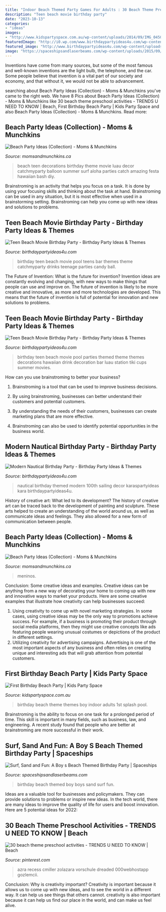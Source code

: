 ```yaml
---
title: "Indoor Beach Themed Party Games For Adults : 30 Beach Theme Preschool Activities"
description: "Teen beach movie birthday party"
date: "2023-10-13"
categories:
- "ideas"
images:
- "http://www.kidspartyspace.com.au/wp-content/uploads/2014/09/IMG_0450.jpg"
featuredImage: "http://i0.wp.com/www.birthdaypartyideas4u.com/wp-content/uploads/2015/03/teen-beach-movie-birthday-party-drinks-the-bar.jpg"
featured_image: "http://www.birthdaypartyideas4u.com/wp-content/uploads/2016/09/Modern-Nautical-Birthday-Party-Sailing-Decor-600x899.jpg"
image: "https://spaceshipsandlaserbeams.com/wp-content/uploads/2015/09/beach-themed-birthday-party-ideas-boys.jpg"
---
```



Inventions have come from many sources, but some of the most famous and well-known inventions are the light bulb, the telephone, and the car. Some people believe that invention is a vital part of our society and economy, and that without it, we would not be able to advancement.

	

		
searching about Beach Party Ideas (Collection) - Moms &amp; Munchkins you've came to the right web. We have 8 Pics about Beach Party Ideas (Collection) - Moms &amp; Munchkins like 30 beach theme preschool activities - TRENDS U NEED TO KNOW | Beach, First Birthday Beach Party | Kids Party Space and also Beach Party Ideas (Collection) - Moms &amp; Munchkins. Read more:
		
    
## Beach Party Ideas (Collection) - Moms &amp; Munchkins

<img loading=lazy src="http://www.momsandmunchkins.ca/wp-content/uploads/2014/07/beach-party-catch-my-party.jpg" onerror="this.onerror=null;this.src='https://tse2.mm.bing.net/th?id=OIP.CcxyJh9ntBg8TJmtglvoXwAAAA&amp;pid=15.1';" alt="Beach Party Ideas (Collection) - Moms &amp; Munchkins">

_Source: momsandmunchkins.ca_

>beach teen decorations birthday theme movie luau decor catchmyparty balloon summer surf aloha parties catch amazing festa hawaiian bash diy. 

	

Brainstroming is an activity that helps you focus on a task. It is done by using your focusing skills and thinking about the task at hand. Brainstroming can be used in any situation, but it is most effective when used in a brainstorming setting. Brainstroming can help you come up with new ideas and solutions to problems.

    
## Teen Beach Movie Birthday Party - Birthday Party Ideas &amp; Themes

<img loading=lazy src="http://i0.wp.com/www.birthdaypartyideas4u.com/wp-content/uploads/2015/03/teen-beach-movie-birthday-party-drinks-the-bar.jpg" onerror="this.onerror=null;this.src='https://tse3.mm.bing.net/th?id=OIP.s-49exTikKlLo0AozNEt5wHaKf&amp;pid=15.1';" alt="Teen Beach Movie Birthday Party - Birthday Party Ideas &amp; Themes">

_Source: birthdaypartyideas4u.com_

>birthday teen beach movie pool teens bar themes theme catchmyparty drinks teenage parties candy ball. 

	

The Future of Invention: What is the future for invention?
Invention ideas are constantly evolving and changing, with new ways to make things that people can use and improve on. The future of invention is likely to be more creative and innovative, as more and more technologies are developed. This means that the future of invention is full of potential for innovation and new solutions to problems.

    
## Teen Beach Movie Birthday Party - Birthday Party Ideas &amp; Themes

<img loading=lazy src="http://www.birthdaypartyideas4u.com/wp-content/uploads/2015/03/teen-beach-movie-birthday-party-drink-station-570x526.jpg" onerror="this.onerror=null;this.src='https://tse2.mm.bing.net/th?id=OIP.FbDYeGB82K9fU_waJK1q4AHaG1&amp;pid=15.1';" alt="Teen Beach Movie Birthday Party - Birthday Party Ideas &amp; Themes">

_Source: birthdaypartyideas4u.com_

>birthday teen beach movie pool parties themed theme themes decorations hawaiian drink decoration bar luau station tiki cups summer movies. 

	

How can you use brainstroming to better your business?
1. Brainstroming is a tool that can be used to improve business decisions.
2. By using brainstroming, businesses can better understand their customers and potential customers.

3. By understanding the needs of their customers, businesses can create marketing plans that are more effective.

4. Brainstroming can also be used to identify potential opportunities in the business world.

    
## Modern Nautical Birthday Party - Birthday Party Ideas &amp; Themes

<img loading=lazy src="http://www.birthdaypartyideas4u.com/wp-content/uploads/2016/09/Modern-Nautical-Birthday-Party-Sailing-Decor-600x899.jpg" onerror="this.onerror=null;this.src='https://tse2.mm.bing.net/th?id=OIP.sf6auToHsRVo8sgTAZtapQHaLG&amp;pid=15.1';" alt="Modern Nautical Birthday Party - Birthday Party Ideas &amp; Themes">

_Source: birthdaypartyideas4u.com_

>nautical birthday themed modern 100th sailing decor karaspartyideas kara birthdaypartyideas4u. 

	

History of creative art: What led to its development?
The history of creative art can be traced back to the development of painting and sculpture. These arts helped to create an understanding of the world around us, as well as communicate ideas and feelings. They also allowed for a new form of communication between people.

    
## Beach Party Ideas (Collection) - Moms &amp; Munchkins

<img loading=lazy src="https://www.momsandmunchkins.ca/wp-content/uploads/2014/07/beach-party-michelles-party-plan-it.jpg" onerror="this.onerror=null;this.src='https://tse3.mm.bing.net/th?id=OIP.t5RB53wKrjfxJUk0EvspmAHaE8&amp;pid=15.1';" alt="Beach Party Ideas (Collection) - Moms &amp; Munchkins">

_Source: momsandmunchkins.ca_

>meninos. 

	

Conclusion: Some creative ideas and examples.
Creative ideas can be anything from a new way of decorating your home to coming up with new and innovative ways to market your products. Here are some creative examples that illustrate how creativity can help businesses succeed:
1. Using creativity to come up with novel marketing strategies. In some cases, using creative ideas may be the only way to promotions achieve success. For example, if a business is promoting their product through social media platforms, then they might use creative concepts like ads featuring people wearing unusual costumes or depictions of the product in different settings.
2. Utilizing creativity for advertising campaigns. Advertising is one of the most important aspects of any business and often relies on creating unique and interesting ads that will grab attention from potential customers.

    
## First Birthday Beach Party | Kids Party Space

<img loading=lazy src="http://www.kidspartyspace.com.au/wp-content/uploads/2014/09/IMG_0450.jpg" onerror="this.onerror=null;this.src='https://tse2.mm.bing.net/th?id=OIP.qvAtqgpn-Q3FrQ8iO5QC_AHaE7&amp;pid=15.1';" alt="First Birthday Beach Party | Kids Party Space">

_Source: kidspartyspace.com.au_

>birthday beach theme themes boy indoor adults 1st splash pool. 

	

Brainstroming is the ability to focus on one task for a prolonged period of time. This skill is important in many fields, such as business, law, and engineering. A recent study found that people who are better at brainstroming are more successful in their work.

    
## Surf, Sand And Fun: A Boy S Beach Themed Birthday Party | Spaceships

<img loading=lazy src="https://spaceshipsandlaserbeams.com/wp-content/uploads/2015/09/beach-themed-birthday-party-ideas-boys.jpg" onerror="this.onerror=null;this.src='https://tse1.mm.bing.net/th?id=OIP.jl_xJSSC3fWptbRbOb6rSAHaLH&amp;pid=15.1';" alt="Surf, Sand and Fun: A Boy s Beach Themed Birthday Party | Spaceships">

_Source: spaceshipsandlaserbeams.com_

>birthday beach themed boy boys sand surf fun. 

	

Ideas are a valuable tool for businesses and policymakers. They can provide solutions to problems or inspire new ideas. In the tech world, there are many ideas to improve the quality of life for users and boost innovation. Here are 5 potential ideas for 2022: 

    
## 30 Beach Theme Preschool Activities - TRENDS U NEED TO KNOW | Beach

<img loading=lazy src="https://i.pinimg.com/originals/f3/e0/af/f3e0aff615c60dba0dc16f5c49afdf3e.jpg" onerror="this.onerror=null;this.src='https://tse4.mm.bing.net/th?id=OIP.Etrb1l8f0bGiqZogwiWtwwHaLH&amp;pid=15.1';" alt="30 beach theme preschool activities - TRENDS U NEED TO KNOW | Beach">

_Source: pinterest.com_

>azra recess cmiller zolazara vorschule dreaded 000webhostapp gozlemcii. 

	

Conclusion: Why is creativity important?
Creativity is important because it allows us to come up with new ideas, and to see the world in a different way. It can help us see things that others cannot. creativity is also important because it can help us find our place in the world, and can make us feel alive.

